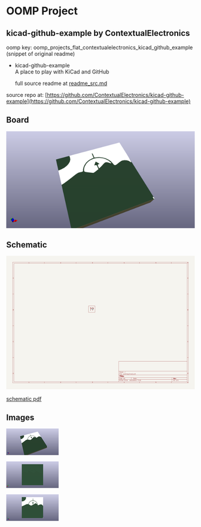 # OOMP Project  
## kicad-github-example  by ContextualElectronics  
  
oomp key: oomp_projects_flat_contextualelectronics_kicad_github_example  
(snippet of original readme)  
  
- kicad-github-example  
A place to play with KiCad and GitHub  
  
  full source readme at [readme_src.md](readme_src.md)  
  
source repo at: [https://github.com/ContextualElectronics/kicad-github-example](https://github.com/ContextualElectronics/kicad-github-example)  
## Board  
  
[![working_3d.png](working_3d_600.png)](working_3d.png)  
## Schematic  
  
[![working_schematic.png](working_schematic_600.png)](working_schematic.png)  
  
[schematic pdf](working_schematic.pdf)  
## Images  
  
[![working_3d.png](working_3d_140.png)](working_3d.png)  
  
[![working_3d_back.png](working_3d_back_140.png)](working_3d_back.png)  
  
[![working_3d_front.png](working_3d_front_140.png)](working_3d_front.png)  
